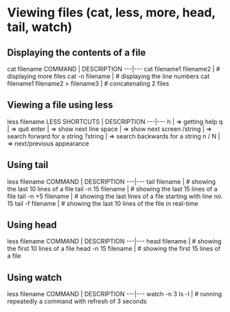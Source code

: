 # Viewing files (cat, less, more, head, tail, watch)

## Displaying the contents of a file
cat filename
COMMAND | DESCRIPTION
---|---
cat filename1 filename2 | # displaying more files
cat -n filename | # displaying the line numbers
cat filename1 filename2 > filename3 | # concatenating 2 files

## Viewing a file using less
less filename
LESS SHORTCUTS | DESCRIPTION
---|---
h | => getting help
q | => quit
enter | => show next line
space | => show next screen
/string | => search forward for a string
?string | => search backwards for a string
n / N | => next/previous appearance

## Using tail
less filename
COMMAND | DESCRIPTION
---|---
tail filename | # showing the last 10 lines of a file
tail -n 15 filename | # showing the last 15 lines of a file
tail -n +5 filename | # showing the last lines of a file starting with line no. 15
tail -f filename | # showing the last 10 lines of the file in real-time

## Using head
less filename
COMMAND | DESCRIPTION
---|---
head filename | # showing the first 10 lines of a file
head -n 15 filename | # showing the first 15 lines of a file

## Using watch
less filename
COMMAND | DESCRIPTION
---|---
watch -n 3 ls -l | # running repeatedly a command with refresh of 3 seconds